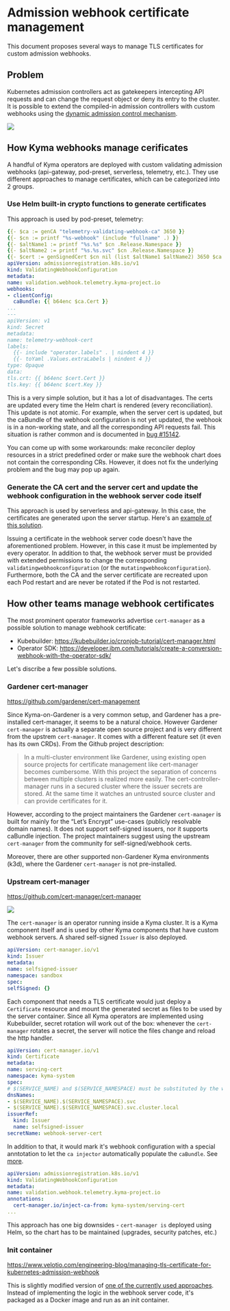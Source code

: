 # Admission webhook certificate management

This document proposes several ways to manage TLS certificates for custom admission webhooks. 

## Problem

Kubernetes admission controllers act as gatekeepers intercepting API requests and can change the request object or deny its entry to the cluster.
It is possible to extend the compiled-in admission controllers with custom webhooks using the [dynamic admission control mechanism](https://kubernetes.io/docs/reference/access-authn-authz/extensible-admission-controllers/).

<img src="assets/admission-controller-certs.drawio.svg">

## How Kyma webhooks manage cerificates

A handful of Kyma operators are deployed with custom validating admission webhooks (api-gateway, pod-preset, serverless, telemetry, etc.). They use different approaches to manage certificates, which can be categorized into 2 groups.

### <a name="helm"></a>Use Helm built-in crypto functions to generate certificates

This approach is used by pod-preset, telemetry:
  ```yaml
{{- $ca := genCA "telemetry-validating-webhook-ca" 3650 }}
{{- $cn := printf "%s-webhook" (include "fullname" .) }}
{{- $altName1 := printf "%s.%s" $cn .Release.Namespace }}
{{- $altName2 := printf "%s.%s.svc" $cn .Release.Namespace }}
{{- $cert := genSignedCert $cn nil (list $altName1 $altName2) 3650 $ca }}
apiVersion: admissionregistration.k8s.io/v1
kind: ValidatingWebhookConfiguration
metadata:
  name: validation.webhook.telemetry.kyma-project.io
webhooks:
- clientConfig:
    caBundle: {{ b64enc $ca.Cert }}
...
---
apiVersion: v1
kind: Secret
metadata:
  name: telemetry-webhook-cert
  labels:
    {{- include "operator.labels" . | nindent 4 }}
    {{- toYaml .Values.extraLabels | nindent 4 }}
type: Opaque
data:
  tls.crt: {{ b64enc $cert.Cert }}
  tls.key: {{ b64enc $cert.Key }}
```

This is a very simple solution, but it has a lot of disadvantages.
The certs are updated every time the Helm chart is rendered (every reconciliation). This update is not atomic. For example, when the server cert is updated, but the caBundle of the webhook configuration is not yet updated, the webhook is in a non-working state, and all the corresponding API requests fail. This situation is rather common and is documented in [bug #15142](https://github.com/kyma-project/kyma/issues/15142). 

You can come up with some workarounds: make reconciler deploy resources in a strict predefined order or make sure the webhook chart does not contain the corresponding CRs. However, it does not fix the underlying problem and the bug may pop up again. 


### <a name="server-code"></a>Generate the CA cert and the server cert and update the webhook configuration in the webhook server code itself

This approach is used by serverless and api-gateway. In this case, the certificates are generated upon the server startup. Here's an [example of this solution](https://github.com/kyma-project/api-gateway/blob/main/internal/webhook/certificates.go).

Issuing a certificate in the webhook server code doesn't have the aforementioned problem. However, in this case it must be implemented by every operator. In addition to that, the webhook server must be provided with extended permissions to change the corresponding `validatingwebhookconfiguration` (or the `mutatingwebhookconfiguration`). Furthermore, both the CA and the server certificate are recreated upon each Pod restart and are never be rotated if the Pod is not restarted.


## How other teams manage webhook certificates

The most prominent operator frameworks advertise `cert-manager` as a possible solution to manage webhook certificate:

- Kubebuilder: https://kubebuilder.io/cronjob-tutorial/cert-manager.html
- Operator SDK: https://developer.ibm.com/tutorials/create-a-conversion-webhook-with-the-operator-sdk/

Let's discribe a few possible solutions.

### <a name="gardener-cert-manager"></a>Gardener cert-manager

https://github.com/gardener/cert-management

Since Kyma-on-Gardener is a very common setup, and Gardener has a pre-installed cert-manager, it seems to be a natural choice. However Gardener `cert-manager` is actually a separate open source project and is very different from the upstrem `cert-manager`. It comes with a different feature set (it even has its own CRDs). From the Github project description:

>In a multi-cluster environment like Gardener, using existing open source projects for certificate management like cert-manager becomes cumbersome. With this project the separation of concerns between multiple clusters is realized more easily. The cert-controller-manager runs in a secured cluster where the issuer secrets are stored. At the same time it watches an untrusted source cluster and can provide certificates for it.

However, according to the project maintainers the Gardener `cert-manager` is built for mainly for the “Let’s Encrypt” use-cases (publicly resolvable domain names). It does not support self-signed issuers, nor it supports caBundle injection. The project maintainers suggest using the upstream `cert-manager` from the community for self-signed/webhook certs.

Moreover, there are other supported non-Gardener Kyma environments (k3d), where the Gardener `cert-manager` is not pre-installed. 
### <a name="upstream-cert-manager"></a>Upstream cert-manager

https://github.com/cert-manager/cert-manager

<img src="assets/admission-controller-certs-with-cert-manager.drawio.svg">

The `cert-manager` is an operator running inside a Kyma cluster. It is a Kyma component itself and is used by other Kyma components that have custom webhook servers. A shared self-signed `Issuer` is also deployed.
  ```yaml
apiVersion: cert-manager.io/v1
kind: Issuer
metadata:
  name: selfsigned-issuer
  namespace: sandbox
spec:
  selfSigned: {}
```

Each component that needs a TLS certificate would just deploy a `Certificate` resource and mount the generated secret as files to be used by the server container. Since all Kyma operators are implemented using Kubebuilder, secret rotation will work out of the box: whenever the `cert-manager` rotates a secret, the server will notice the files change and reload the http handler. 
  ```yaml
apiVersion: cert-manager.io/v1
kind: Certificate
metadata:
  name: serving-cert
  namespace: kyma-system
spec:
  # $(SERVICE_NAME) and $(SERVICE_NAMESPACE) must be substituted by the webhook service/namespace
  dnsNames:
  - $(SERVICE_NAME).$(SERVICE_NAMESPACE).svc
  - $(SERVICE_NAME).$(SERVICE_NAMESPACE).svc.cluster.local
  issuerRef:
    kind: Issuer
    name: selfsigned-issuer
  secretName: webhook-server-cert
```

In addition to that, it would mark it's webhook configuration with a special anntotation to let the `ca injector` automatically populate the `caBundle`. See [more](https://cert-manager.io/docs/concepts/ca-injector/).

  ```yaml
apiVersion: admissionregistration.k8s.io/v1
kind: ValidatingWebhookConfiguration
metadata:
  name: validation.webhook.telemetry.kyma-project.io
  annotations:
    cert-manager.io/inject-ca-from: kyma-system/serving-cert
...  
```

This approach has one big downsides - `cert-manager is` deployed using Helm, so the chart has to be maintained (upgrades, security patches, etc.)

### <a name="init-container"></a>Init container

https://www.velotio.com/engineering-blog/managing-tls-certificate-for-kubernetes-admission-webhook

This is slightly modified version of [one of the currently used approaches](#a-nameserver-codeagenerate-the-ca-cert-and-the-server-cert-and-update-the-webhook-configuration-in-the-webhook-server-code-itself). Instead of implementing the logic in the webhook server code, it's packaged as a Docker image and run as an init container.
